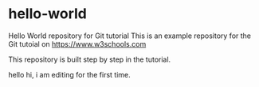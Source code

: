 # hello-world
Hello World repository for Git tutorial
This is an example repository for the Git tutoial on https://www.w3schools.com

This repository is built step by step in the tutorial.

hello hi, i am editing for the first time.
